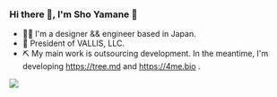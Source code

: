 ### Hi there 👋, I'm Sho Yamane 👻

- 🧑‍💻 I'm a designer && engineer based in Japan.
- 🏢 President of VALLIS, LLC.
- ⛏ My main work is outsourcing development. In the meantime, I'm developing https://tree.md and https://4me.bio .

![](https://github-profile-summary-cards.vercel.app/api/cards/profile-details?username=sho-yamane&theme=github_dark)
